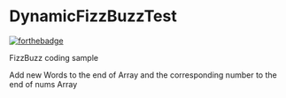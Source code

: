 # DynamicFizzBuzzTest

[![forthebadge](https://forthebadge.com/images/badges/made-with-java.svg)](https://forthebadge.com)

FizzBuzz coding sample

Add new Words to the end of Array and the corresponding 
number to the end of nums Array


